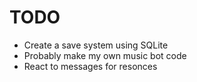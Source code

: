 TODO
=========================
- Create a save system using SQLite
- Probably make my own music bot code
- React to messages for resonces

